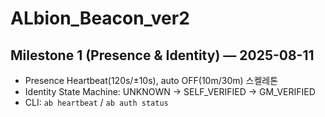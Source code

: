 # ALbion_Beacon_ver2


## Milestone 1 (Presence & Identity) — 2025-08-11
- Presence Heartbeat(120s/±10s), auto OFF(10m/30m) 스켈레톤
- Identity State Machine: UNKNOWN → SELF_VERIFIED → GM_VERIFIED
- CLI: `ab heartbeat` / `ab auth status`
